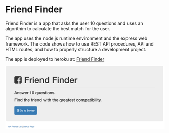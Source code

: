 # Friend Finder

Friend Finder is a app that asks the user 10 questions and uses an algorithim to calculate the best match for the user.

The app uses the node.js runtime environment and the express web framework. The code shows how to use REST API procedures, API and HTML routes, and how to properly structure a development project.

The app is deployed to heroku at: [Friend Finder](https://shrouded-atoll-44741.herokuapp.com/)

![friendfinder](./images/friendfinder.png "friendfinder")